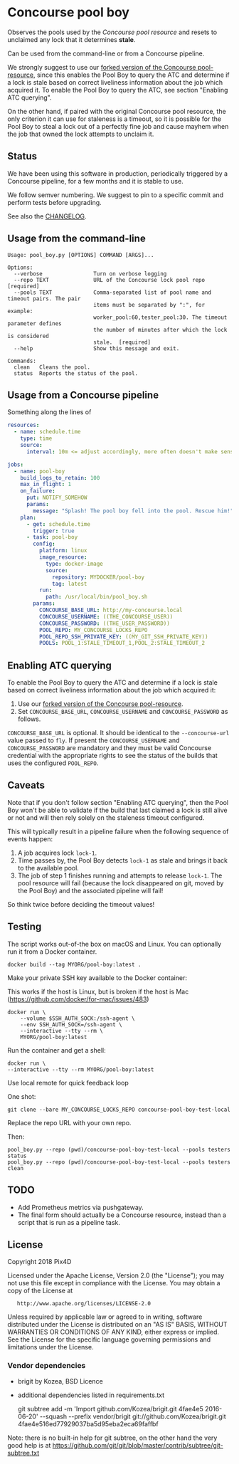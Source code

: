 # Concourse pool boy

Observes the pools used by the *Concourse pool resource* and resets to unclaimed any lock that it determines **stale**.

Can be used from the command-line or from a Concourse pipeline.

We strongly suggest to use our [forked version of the Concourse pool-resource], since this enables the Pool Boy to query the ATC and determine if a lock is stale based on correct liveliness information about the job which acquired it. To enable the Pool Boy to query the ATC, see section "Enabling ATC querying".

On the other hand, if paired with the original Concourse pool resource, the only criterion it can use for staleness is a timeout, so it is possible for the Pool Boy to steal a lock out of a perfectly fine job and cause mayhem when the job that owned the lock attempts to unclaim it.

## Status

We have been using this software in production, periodically triggered by a Concourse pipeline, for a few months and it is stable to use.

We follow semver numbering. We suggest to pin to a specific commit and perform tests before upgrading.

See also the [CHANGELOG](CHANGELOG.md).

## Usage from the command-line

```text
Usage: pool_boy.py [OPTIONS] COMMAND [ARGS]...

Options:
  --verbose                Turn on verbose logging
  --repo TEXT              URL of the Concourse lock pool repo  [required]
  --pools TEXT             Comma-separated list of pool name and timeout pairs. The pair
                           items must be separated by ":", for example:
                           worker_pool:60,tester_pool:30. The timeout parameter defines
                           the number of minutes after which the lock is considered
                           stale.  [required]
  --help                   Show this message and exit.

Commands:
  clean   Cleans the pool.
  status  Reports the status of the pool.
```

## Usage from a Concourse pipeline

Something along the lines of

```YAML
resources:
  - name: schedule.time
    type: time
    source:
      interval: 10m <= adjust accordingly, more often doesn't make sense

jobs:
  - name: pool-boy
    build_logs_to_retain: 100
    max_in_flight: 1
    on_failure:
      put: NOTIFY_SOMEHOW
      params:
        message: "Splash! The pool boy fell into the pool. Rescue him!"
    plan:
      - get: schedule.time
        trigger: true
      - task: pool-boy
        config:
          platform: linux
          image_resource:
            type: docker-image
            source:
              repository: MYDOCKER/pool-boy
              tag: latest
          run:
            path: /usr/local/bin/pool_boy.sh
        params:
          CONCOURSE_BASE_URL: http://my-concourse.local
          CONCOURSE_USERNAME: ((THE_CONCOURSE_USER))
          CONCOURSE_PASSWORD: ((THE_USER_PASSWORD))
          POOL_REPO: MY_CONCOURSE_LOCKS_REPO
          POOL_REPO_SSH_PRIVATE_KEY: ((MY_GIT_SSH_PRIVATE_KEY))
          POOLS: POOL_1:STALE_TIMEOUT_1,POOL_2:STALE_TIMEOUT_2
```

## Enabling ATC querying

To enable the Pool Boy to query the ATC and determine if a lock is stale based on correct liveliness information about the job which acquired it:

1. Use our [forked version of the Concourse pool-resource].
2. Set `CONCOURSE_BASE_URL`, `CONCOURSE_USERNAME` and `CONCOURSE_PASSWORD` as follows.

`CONCOURSE_BASE_URL` is optional. It should be identical to the `--concourse-url` value passed to
`fly`. If present the `CONCOURSE_USERNAME` and `CONCOURSE_PASSWORD` are mandatory and they must be
valid Concourse credential with the appropriate rights to see the status of the builds that uses
the configured `POOL_REPO`.

## Caveats

Note that if you don't follow section "Enabling ATC querying", then the Pool Boy won't be able to validate if the build that last claimed a lock is still alive or not and will then rely solely on the staleness timeout configured.

This will typically result in a pipeline failure when the following sequence of events happen:

1. A job acquires lock `lock-1`.
2. Time passes by, the Pool Boy detects `lock-1` as stale and brings it back to the available pool.
3. The job of step 1 finishes running and attempts to release `lock-1`. The pool resource will fail (because the lock disappeared on git, moved by the Pool Boy) and the associated pipeline will fail!

So think twice before deciding the timeout values!

## Testing

The script works out-of-the box on macOS and Linux. You can optionally run it from a Docker container.

    docker build --tag MYORG/pool-boy:latest .

Make your private SSH key available to the Docker container:

This works if the host is Linux, but is broken if the host is Mac (https://github.com/docker/for-mac/issues/483)

    docker run \
        --volume $SSH_AUTH_SOCK:/ssh-agent \
        --env SSH_AUTH_SOCK=/ssh-agent \
        --interactive --tty --rm \
        MYORG/pool-boy:latest

Run the container and get a shell:

    docker run \
    --interactive --tty --rm MYORG/pool-boy:latest

Use local remote for quick feedback loop

One shot:

    git clone --bare MY_CONCOURSE_LOCKS_REPO concourse-pool-boy-test-local

Replace the repo URL with your own repo.

Then:

    pool_boy.py --repo (pwd)/concourse-pool-boy-test-local --pools testers status
    pool_boy.py --repo (pwd)/concourse-pool-boy-test-local --pools testers clean

## TODO

* Add Prometheus metrics via pushgateway.
* The final form should actually be a Concourse resource, instead than a script that is run as a pipeline task.

## License

Copyright 2018 Pix4D

   Licensed under the Apache License, Version 2.0 (the "License");
   you may not use this file except in compliance with the License.
   You may obtain a copy of the License at

       http://www.apache.org/licenses/LICENSE-2.0

   Unless required by applicable law or agreed to in writing, software
   distributed under the License is distributed on an "AS IS" BASIS,
   WITHOUT WARRANTIES OR CONDITIONS OF ANY KIND, either express or implied.
   See the License for the specific language governing permissions and
   limitations under the License.

### Vendor dependencies

* brigit by Kozea, BSD Licence
* additional dependencies listed in requirements.txt

    git subtree add -m 'Import github.com/Kozea/brigit.git 4fae4e5 2016-06-20' --squash --prefix vendor/brigit git://github.com/Kozea/brigit.git 4fae4e516ed77929037ba5d95eba2eca69faffbf

Note: there is no built-in help for git subtree, on the other hand the very good help is at https://github.com/git/git/blob/master/contrib/subtree/git-subtree.txt


[forked version of the Concourse pool-resource]: https://github.com/Pix4D/pool-resource
